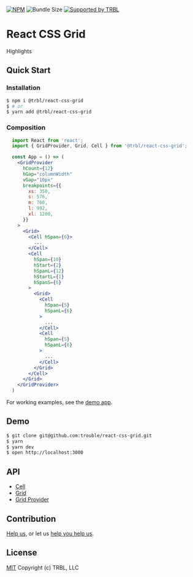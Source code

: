 [![NPM](https://img.shields.io/npm/v/@trbl/react-css-grid)](https://www.npmjs.com/@trbl/react-css-grid)
![Bundle Size](https://img.shields.io/bundlephobia/minzip/@trbl/react-css-grid?label=zipped)
[![Supported by TRBL](https://img.shields.io/badge/supported_by-TRBL-black)](https://github.com/trouble)

# React CSS Grid

Highlights

## Quick Start

### Installation

```bash
$ npm i @trbl/react-css-grid
$ # or
$ yarn add @trbl/react-css-grid
```

### Composition

```jsx
  import React from 'react';
  import { GridProvider, Grid, Cell } from '@trbl/react-css-grid';

  const App = () => (
    <GridProvider
      hCount={12}
      hGap="columnWidth"
      vGap="10px"
      breakpoints={{
        xs: 350,
        s: 576,
        m: 768,
        l: 992,
        xl: 1200,
      }}
    >
      <Grid>
        <Cell hSpan={6}>
          ...
        </Cell>
        <Cell
          hSpan={10}
          hStart={2}
          hSpanL={12}
          hStartL={1}
          hSpanS={6}
        >
          <Grid>
            <Cell
              hSpan={5}
              hSpanL={6}
            >
              ...
            </Cell>
            <Cell
              hSpan={5}
              hSpanL={6}
            >
              ...
            </Cell>
          </Grid>
        </Cell>
      </Grid>
    </GridProvider>
  )
```

For working examples, see the [demo app](./demo/App.demo.js).

## Demo

```bash
$ git clone git@github.com:trouble/react-css-grid.git
$ yarn
$ yarn dev
$ open http://localhost:3000
```

## API

  - [Cell](./src/Cell/README.md)
  - [Grid](./src/Grid/README.md)
  - [Grid Provider](./src/GridProvider/README.md)

## Contribution

[Help us,](https://github.com/trouble/.github/blob/master/CONTRIBUTING.md) or let us [help you help us](https://github.com/trouble/.github/blob/master/SUPPORT.md).

## License

[MIT](https://github.com/trouble/react-css-grid/blob/master/LICENSE) Copyright (c) TRBL, LLC
